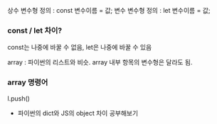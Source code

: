 상수 변수형 정의 : const 변수이름 = 값;
변수 변수형 정의 : let 변수이름 = 값;

### const / let 차이?

const는 나중에 바꿀 수 없음, let은 나중에 바꿀 수 있음

array : 파이썬의 리스트와 비슷. array 내부 항목의 변수형은 달라도 됨.

### array 명령어

l.push()

-   파이썬의 dict와 JS의 object 차이 공부해보기

